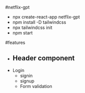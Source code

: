 #netflix-gpt
- npx create-react-app netflix-gpt
- npm install -D tailwindcss
- npx tailwindcss init
- npm start

#features
- Header component
  - 
- Login
  - signin
  - signup
  - Form validation